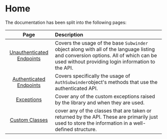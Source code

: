 # Home

The documentation has been split into the following pages:

| Page | Description |
| :---: | :--- |
| [Unauthenticated Endpoints](Unauthenticated-Endpoints.md) | Covers the usage of the base `Subwinder` object along with all of the language listing and conversion options. All of which can be used without providing login information to the API. |
| [Authenticated Endpoints](Authenticated-Endpoints.md) | Covers specifically the usage of `AuthSubwinder`object's methods that use the authenticated API. |
| [Exceptions](Exceptions.md) | Cover any of the custom exceptions raised by the library and when they are used. |
| [Custom Classes](Custom-Classes.md) |  cover any of the classes that are taken or returned by the API. These are primarily just used to store the information in a well-defined structure. |
